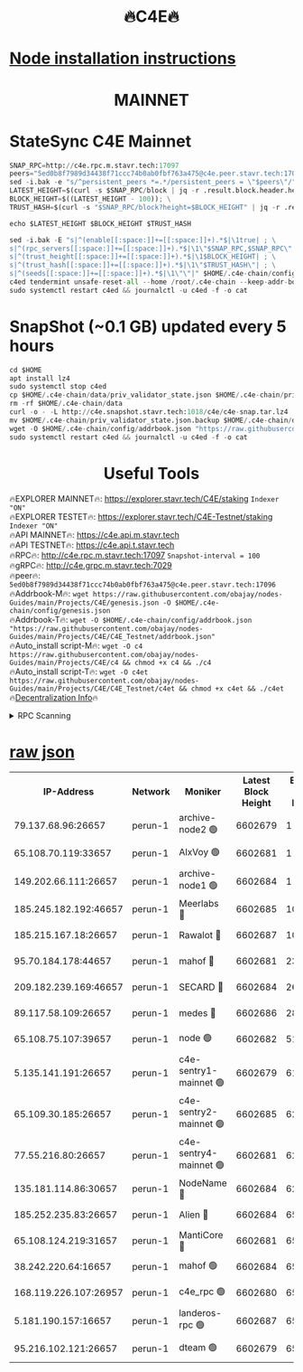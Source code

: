 <h1 align="center"> 🔥C4E🔥</h1>

[Node installation instructions](https://github.com/obajay/nodes-Guides/tree/main/Projects/C4E)
=

<h1 align="center"> MAINNET</h1>

# StateSync C4E Mainnet
```python
SNAP_RPC=http://c4e.rpc.m.stavr.tech:17097
peers="5ed0b8f7989d34438f71ccc74b0ab0fbf763a475@c4e.peer.stavr.tech:17096"
sed -i.bak -e "s/^persistent_peers *=.*/persistent_peers = \"$peers\"/" $HOME/.c4e-chain/config/config.toml
LATEST_HEIGHT=$(curl -s $SNAP_RPC/block | jq -r .result.block.header.height); \
BLOCK_HEIGHT=$((LATEST_HEIGHT - 100)); \
TRUST_HASH=$(curl -s "$SNAP_RPC/block?height=$BLOCK_HEIGHT" | jq -r .result.block_id.hash)

echo $LATEST_HEIGHT $BLOCK_HEIGHT $TRUST_HASH

sed -i.bak -E "s|^(enable[[:space:]]+=[[:space:]]+).*$|\1true| ; \
s|^(rpc_servers[[:space:]]+=[[:space:]]+).*$|\1\"$SNAP_RPC,$SNAP_RPC\"| ; \
s|^(trust_height[[:space:]]+=[[:space:]]+).*$|\1$BLOCK_HEIGHT| ; \
s|^(trust_hash[[:space:]]+=[[:space:]]+).*$|\1\"$TRUST_HASH\"| ; \
s|^(seeds[[:space:]]+=[[:space:]]+).*$|\1\"\"|" $HOME/.c4e-chain/config/config.toml
c4ed tendermint unsafe-reset-all --home /root/.c4e-chain --keep-addr-book
sudo systemctl restart c4ed && journalctl -u c4ed -f -o cat
```
# SnapShot (~0.1 GB) updated every 5 hours
```python
cd $HOME
apt install lz4
sudo systemctl stop c4ed
cp $HOME/.c4e-chain/data/priv_validator_state.json $HOME/.c4e-chain/priv_validator_state.json.backup
rm -rf $HOME/.c4e-chain/data
curl -o - -L http://c4e.snapshot.stavr.tech:1018/c4e/c4e-snap.tar.lz4 | lz4 -c -d - | tar -x -C $HOME/.c4e-chain --strip-components 2
mv $HOME/.c4e-chain/priv_validator_state.json.backup $HOME/.c4e-chain/data/priv_validator_state.json
wget -O $HOME/.c4e-chain/config/addrbook.json "https://raw.githubusercontent.com/obajay/nodes-Guides/main/Projects/C4E/addrbook.json"
sudo systemctl restart c4ed && journalctl -u c4ed -f -o cat
```
 <h1 align="center"> Useful Tools</h1>

🔥EXPLORER MAINNET🔥:  https://explorer.stavr.tech/C4E/staking            `Indexer "ON"` \
🔥EXPLORER TESTET🔥:   https://explorer.stavr.tech/C4E-Testnet/staking     `Indexer "ON"` \
🔥API MAINNET🔥:       https://c4e.api.m.stavr.tech \
🔥API TESTNET🔥:       https://c4e.api.t.stavr.tech \
🔥RPC🔥:               http://c4e.rpc.m.stavr.tech:17097                  `Snapshot-interval = 100` \
🔥gRPC🔥:              http://c4e.grpc.m.stavr.tech:7029 \
🔥peer🔥:              `5ed0b8f7989d34438f71ccc74b0ab0fbf763a475@c4e.peer.stavr.tech:17096` \
🔥Addrbook-M🔥:    ```wget https://raw.githubusercontent.com/obajay/nodes-Guides/main/Projects/C4E/genesis.json -O $HOME/.c4e-chain/config/genesis.json``` \
🔥Addrbook-T🔥:    ```wget -O $HOME/.c4e-chain/config/addrbook.json "https://raw.githubusercontent.com/obajay/nodes-Guides/main/Projects/C4E/C4E_Testnet/addrbook.json"``` \
🔥Auto_install script-M🔥: ```wget -O c4 https://raw.githubusercontent.com/obajay/nodes-Guides/main/Projects/C4E/c4 && chmod +x c4 && ./c4``` \
🔥Auto_install script-T🔥: ```wget -O c4et https://raw.githubusercontent.com/obajay/nodes-Guides/main/Projects/C4E/C4E_Testnet/c4et && chmod +x c4et && ./c4et``` \
🔥[Decentralization Info](https://github.com/obajay/StateSync-snapshots/tree/main/Projects/C4E/Decentralization)🔥




<details>
<summary>RPC Scanning</summary>

<h2 align="center"> We scan nodes in real time every 4 hours. And we provide the final result of RPC endpoints.
We cannot influence the operation of these nodes in any way. </h2>


```python
If Voting Power is higher than 0 --> then the Node is a validator of the network and may be subject to attack and be a potential threat to the chain.
```
```python
We marked such validators with a red symbol
```

</details>

[raw json](https://rpc-check.c4e.stavr.tech/c4e/rpc-c4e-result.json)
=



<table><tr><th>IP-Address</th><th>Network</th><th>Moniker</th><th>Latest Block Height</th><th>Earliest Block Height</th><th>Catching Up</th><th>Tx Index</th><th>Voting Power</th><th>Scan Time</th></tr><tr><td>79.137.68.96:26657</td><td>perun-1</td><td>archive-node2 🟢</td><td>6602679</td><td>1</td><td>False</td><td>on</td><td>0</td><td>2024-01-05T18:40:23.132770638UTC</td></tr><tr><td>65.108.70.119:33657</td><td>perun-1</td><td>AlxVoy 🟢</td><td>6602681</td><td>1</td><td>False</td><td>on</td><td>0</td><td>2024-01-05T18:40:37.384290950UTC</td></tr><tr><td>149.202.66.111:26657</td><td>perun-1</td><td>archive-node1 🟢</td><td>6602684</td><td>1</td><td>False</td><td>on</td><td>0</td><td>2024-01-05T18:40:53.389053213UTC</td></tr><tr><td>185.245.182.192:46657</td><td>perun-1</td><td>Meerlabs 🔴</td><td>6602685</td><td>1051501</td><td>False</td><td>on</td><td>493550</td><td>2024-01-05T18:40:58.798746473UTC</td></tr><tr><td>185.215.167.18:26657</td><td>perun-1</td><td>Rawalot 🔴</td><td>6602687</td><td>1090501</td><td>False</td><td>on</td><td>579034</td><td>2024-01-05T18:41:10.485660136UTC</td></tr><tr><td>95.70.184.178:44657</td><td>perun-1</td><td>mahof 🔴</td><td>6602681</td><td>2342001</td><td>False</td><td>off</td><td>1360185</td><td>2024-01-05T18:40:36.599943473UTC</td></tr><tr><td>209.182.239.169:46657</td><td>perun-1</td><td>SECARD 🔴</td><td>6602684</td><td>2616101</td><td>False</td><td>off</td><td>675729</td><td>2024-01-05T18:40:50.579108411UTC</td></tr><tr><td>89.117.58.109:26657</td><td>perun-1</td><td>medes 🔴</td><td>6602686</td><td>2826001</td><td>False</td><td>off</td><td>471345</td><td>2024-01-05T18:41:05.615327166UTC</td></tr><tr><td>65.108.75.107:39657</td><td>perun-1</td><td>node 🟢</td><td>6602682</td><td>5198801</td><td>False</td><td>on</td><td>0</td><td>2024-01-05T18:40:39.744873666UTC</td></tr><tr><td>5.135.141.191:26657</td><td>perun-1</td><td>c4e-sentry1-mainnet 🟢</td><td>6602679</td><td>6198001</td><td>False</td><td>on</td><td>0</td><td>2024-01-05T18:40:22.428680723UTC</td></tr><tr><td>65.109.30.185:26657</td><td>perun-1</td><td>c4e-sentry2-mainnet 🟢</td><td>6602685</td><td>6238301</td><td>False</td><td>on</td><td>0</td><td>2024-01-05T18:40:58.509253179UTC</td></tr><tr><td>77.55.216.80:26657</td><td>perun-1</td><td>c4e-sentry4-mainnet 🟢</td><td>6602681</td><td>6241001</td><td>False</td><td>on</td><td>0</td><td>2024-01-05T18:40:37.005216527UTC</td></tr><tr><td>135.181.114.86:30657</td><td>perun-1</td><td>NodeName 🔴</td><td>6602684</td><td>6284301</td><td>False</td><td>off</td><td>334749</td><td>2024-01-05T18:40:53.755002193UTC</td></tr><tr><td>185.252.235.83:26657</td><td>perun-1</td><td>Alien 🔴</td><td>6602684</td><td>6502501</td><td>False</td><td>on</td><td>380508</td><td>2024-01-05T18:40:54.059765361UTC</td></tr><tr><td>65.108.124.219:31657</td><td>perun-1</td><td>MantiCore 🔴</td><td>6602681</td><td>6502681</td><td>False</td><td>off</td><td>837908</td><td>2024-01-05T18:40:36.176224164UTC</td></tr><tr><td>38.242.220.64:16657</td><td>perun-1</td><td>mahof 🟢</td><td>6602684</td><td>6545801</td><td>False</td><td>off</td><td>0</td><td>2024-01-05T18:40:50.947657074UTC</td></tr><tr><td>168.119.226.107:26957</td><td>perun-1</td><td>c4e_rpc 🟢</td><td>6602680</td><td>6554001</td><td>False</td><td>on</td><td>0</td><td>2024-01-05T18:40:29.581022587UTC</td></tr><tr><td>5.181.190.157:16657</td><td>perun-1</td><td>landeros-rpc 🟢</td><td>6602687</td><td>6594001</td><td>False</td><td>on</td><td>0</td><td>2024-01-05T18:41:10.083941676UTC</td></tr><tr><td>95.216.102.121:26657</td><td>perun-1</td><td>dteam 🟢</td><td>6602679</td><td>6598901</td><td>False</td><td>on</td><td>0</td><td>2024-01-05T18:40:22.761990993UTC</td></tr></table>
